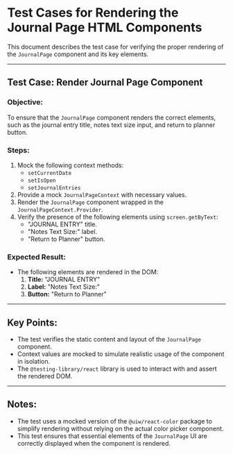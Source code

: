 # Test Cases for Rendering the Journal Page HTML Components

This document describes the test case for verifying the proper rendering of the `JournalPage` component and its key elements.

---

## **Test Case: Render Journal Page Component**

### **Objective:**
To ensure that the `JournalPage` component renders the correct elements, such as the journal entry title, notes text size input, and return to planner button.

### **Steps:**
1. Mock the following context methods:
   - `setCurrentDate`
   - `setIsOpen`
   - `setJournalEntries`
2. Provide a mock `JournalPageContext` with necessary values.
3. Render the `JournalPage` component wrapped in the `JournalPageContext.Provider`.
4. Verify the presence of the following elements using `screen.getByText`:
   - "JOURNAL ENTRY" title.
   - "Notes Text Size:" label.
   - "Return to Planner" button.

### **Expected Result:**
- The following elements are rendered in the DOM:
  1. **Title:** "JOURNAL ENTRY"
  2. **Label:** "Notes Text Size:"
  3. **Button:** "Return to Planner"

---

## **Key Points:**
- The test verifies the static content and layout of the `JournalPage` component.
- Context values are mocked to simulate realistic usage of the component in isolation.
- The `@testing-library/react` library is used to interact with and assert the rendered DOM.

---

## **Notes:**
- The test uses a mocked version of the `@uiw/react-color` package to simplify rendering without relying on the actual color picker component.
- This test ensures that essential elements of the `JournalPage` UI are correctly displayed when the component is rendered.

